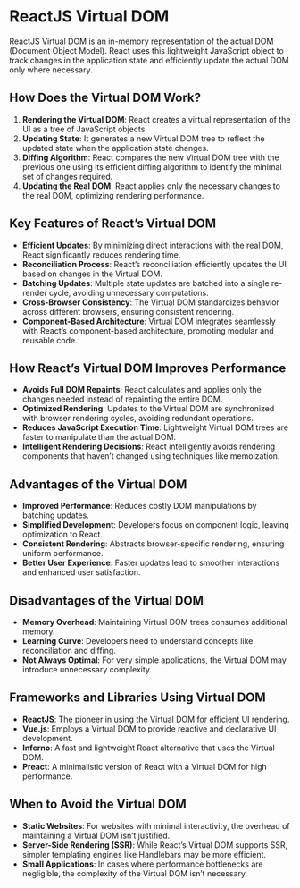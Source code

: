 # ReactJS Virtual DOM

ReactJS Virtual DOM is an in-memory representation of the actual DOM (Document Object Model). React uses this lightweight JavaScript object to track changes in the application state and efficiently update the actual DOM only where necessary.

## How Does the Virtual DOM Work?

1. **Rendering the Virtual DOM**: React creates a virtual representation of the UI as a tree of JavaScript objects.
2. **Updating State**: It generates a new Virtual DOM tree to reflect the updated state when the application state changes.
3. **Diffing Algorithm**: React compares the new Virtual DOM tree with the previous one using its efficient diffing algorithm to identify the minimal set of changes required.
4. **Updating the Real DOM**: React applies only the necessary changes to the real DOM, optimizing rendering performance.

## Key Features of React’s Virtual DOM

- **Efficient Updates**: By minimizing direct interactions with the real DOM, React significantly reduces rendering time.
- **Reconciliation Process**: React’s reconciliation efficiently updates the UI based on changes in the Virtual DOM.
- **Batching Updates**: Multiple state updates are batched into a single re-render cycle, avoiding unnecessary computations.
- **Cross-Browser Consistency**: The Virtual DOM standardizes behavior across different browsers, ensuring consistent rendering.
- **Component-Based Architecture**: Virtual DOM integrates seamlessly with React’s component-based architecture, promoting modular and reusable code.

## How React’s Virtual DOM Improves Performance

- **Avoids Full DOM Repaints**: React calculates and applies only the changes needed instead of repainting the entire DOM.
- **Optimized Rendering**: Updates to the Virtual DOM are synchronized with browser rendering cycles, avoiding redundant operations.
- **Reduces JavaScript Execution Time**: Lightweight Virtual DOM trees are faster to manipulate than the actual DOM.
- **Intelligent Rendering Decisions**: React intelligently avoids rendering components that haven’t changed using techniques like memoization.

## Advantages of the Virtual DOM

- **Improved Performance**: Reduces costly DOM manipulations by batching updates.
- **Simplified Development**: Developers focus on component logic, leaving optimization to React.
- **Consistent Rendering**: Abstracts browser-specific rendering, ensuring uniform performance.
- **Better User Experience**: Faster updates lead to smoother interactions and enhanced user satisfaction.

## Disadvantages of the Virtual DOM

- **Memory Overhead**: Maintaining Virtual DOM trees consumes additional memory.
- **Learning Curve**: Developers need to understand concepts like reconciliation and diffing.
- **Not Always Optimal**: For very simple applications, the Virtual DOM may introduce unnecessary complexity.

## Frameworks and Libraries Using Virtual DOM

- **ReactJS**: The pioneer in using the Virtual DOM for efficient UI rendering.
- **Vue.js**: Employs a Virtual DOM to provide reactive and declarative UI development.
- **Inferno**: A fast and lightweight React alternative that uses the Virtual DOM.
- **Preact**: A minimalistic version of React with a Virtual DOM for high performance.

## When to Avoid the Virtual DOM

- **Static Websites**: For websites with minimal interactivity, the overhead of maintaining a Virtual DOM isn’t justified.
- **Server-Side Rendering (SSR)**: While React’s Virtual DOM supports SSR, simpler templating engines like Handlebars may be more efficient.
- **Small Applications**: In cases where performance bottlenecks are negligible, the complexity of the Virtual DOM isn’t necessary.
